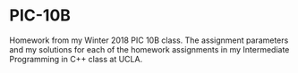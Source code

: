 # PIC-10B
Homework from my Winter 2018 PIC 10B class. The assignment parameters and my solutions for each of the homework assignments in my Intermediate Programming in C++ class at UCLA.
